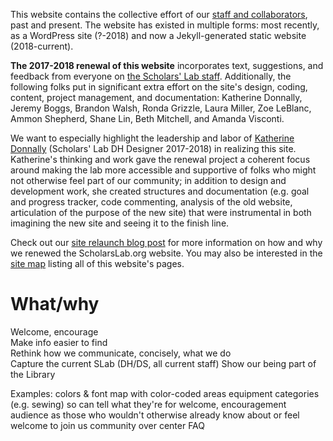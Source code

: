 This website contains the collective effort of our [staff and collaborators](/people), past and present. The website has existed in multiple forms: most recently, as a WordPress site (?-2018) and now a Jekyll-generated static website (2018-current).

**The 2017-2018 renewal of this website** incorporates text, suggestions, and feedback from everyone on [the Scholars' Lab staff](/people). Additionally, the following folks put in significant extra effort on the site's design, coding, content, project management, and documentation: Katherine Donnally, Jeremy Boggs, Brandon Walsh, Ronda Grizzle, Laura Miller, Zoe LeBlanc, Ammon Shepherd, Shane Lin, Beth Mitchell, and Amanda Visconti.

We want to especially highlight the leadership and labor of [Katherine Donnally](/people/katherine-donnally/) (Scholars' Lab DH Designer 2017-2018) in realizing this site. Katherine's thinking and work gave the renewal project a coherent focus around making the lab more accessible and supportive of folks who might not otherwise feel part of our community; in addition to design and development work, she created structures and documentation (e.g. goal and progress tracker, code commenting, analysis of the old website, articulation of the purpose of the new site) that were instrumental in both imagining the new site and seeing it to the finish line.

Check out our [site relaunch blog post]() for more information on how and why we renewed the ScholarsLab.org website. You may also be interested in the [site map](/sitemap) listing all of this website's pages.


# What/why
Welcome, encourage  
Make info easier to find  
Rethink how we communicate, concisely, what we do  
Capture the current SLab (DH/DS, all current staff)
Show our being part of the Library

Examples:
colors & font
map with color-coded areas
equipment categories (e.g. sewing) so can tell what they're for
welcome, encouragement
audience as those who wouldn't otherwise already know about or feel welcome to join us
community over center
FAQ
![]()
